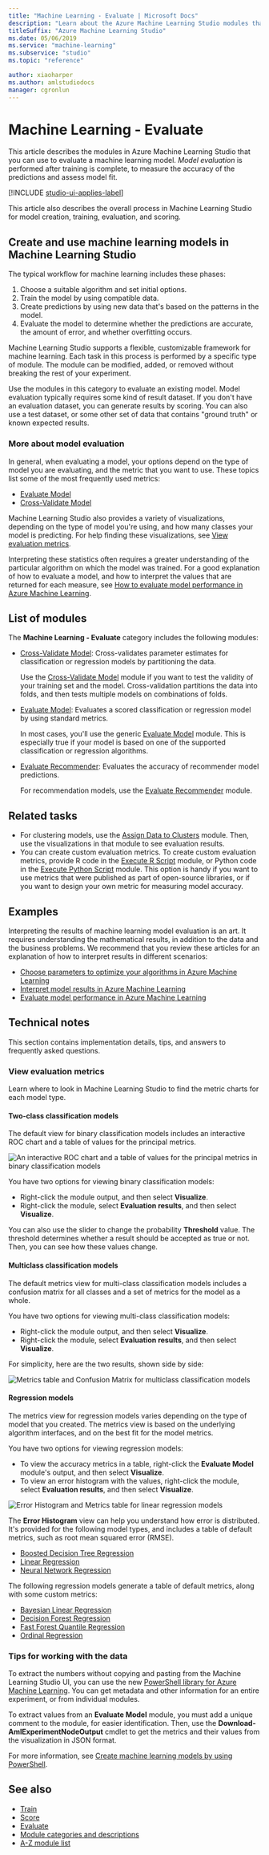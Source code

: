 ```yaml
---
title: "Machine Learning - Evaluate | Microsoft Docs"
description: "Learn about the Azure Machine Learning Studio modules that you can use to evaluate a machine learning model."
titleSuffix: "Azure Machine Learning Studio"
ms.date: 05/06/2019
ms.service: "machine-learning"
ms.subservice: "studio"
ms.topic: "reference"

author: xiaoharper
ms.author: amlstudiodocs
manager: cgronlun
---
```

# Machine Learning - Evaluate

This article describes the modules in Azure Machine Learning Studio that you can use to evaluate a machine learning model. _Model evaluation_ is performed after training is complete, to measure the accuracy of the predictions and assess model fit.

[!INCLUDE [studio-ui-applies-label](../includes/studio-ui-applies-label.md)]

This article also describes the overall process in Machine Learning Studio for model creation, training, evaluation, and scoring.

## Create and use machine learning models in Machine Learning Studio

The typical workflow for machine learning includes these phases:

1. Choose a suitable algorithm and set initial options.
2. Train the model by using compatible data.
3. Create predictions by using new data that's based on the patterns in the model.
4. Evaluate the model to determine whether the predictions are accurate, the amount of error, and whether overfitting occurs.

Machine Learning Studio supports a flexible, customizable framework for machine learning. Each task in this process is performed by a specific type of module. The module can be modified, added, or removed without breaking the rest of your experiment.

Use the modules in this category to evaluate an existing model. Model evaluation typically requires some kind of result dataset. If you don't have an evaluation dataset, you can generate results by scoring. You can also use a test dataset, or some other set of data that contains "ground truth" or known expected results.

### More about model evaluation

In general, when evaluating a model, your options depend on the type of model you are evaluating, and the metric that you want to use. These topics list some of the most frequently used metrics:

- [Evaluate Model](evaluate-model.md)
- [Cross-Validate Model ](cross-validate-model.md)

Machine Learning Studio also provides a variety of visualizations, depending on the type of model you're using, and how many classes your model is predicting. For help finding these visualizations, see [View evaluation metrics](#bkmk_ViewMetrics).

Interpreting these statistics often requires a greater understanding of the particular algorithm on which the model was trained. For a good explanation of how to evaluate a model, and how to interpret the values that are returned for each measure, see [How to evaluate model performance in Azure Machine Learning](https://azure.microsoft.com/documentation/articles/machine-learning-evaluate-model-performance).

## List of modules

The **Machine Learning - Evaluate** category includes the following modules:

- [Cross-Validate Model](cross-validate-model.md): Cross-validates parameter estimates for classification or regression models by partitioning the data.

    Use the [Cross-Validate Model](cross-validate-model.md) module if you want to test the validity of your training set and the model. Cross-validation partitions the data into folds, and then tests multiple models on combinations of folds.

- [Evaluate Model](evaluate-model.md): Evaluates a scored classification or regression model by using standard metrics.

    In most cases, you'll use the generic [Evaluate Model](evaluate-model.md) module. This is especially true if your model is based on one of the supported classification or regression algorithms.

- [Evaluate Recommender](evaluate-recommender.md): Evaluates the accuracy of recommender model predictions.

    For recommendation models, use the [Evaluate Recommender](evaluate-recommender.md) module.

## Related tasks

- For clustering models, use the [Assign Data to Clusters](assign-data-to-clusters.md) module. Then, use the visualizations in that module to see evaluation results.
- You can create custom evaluation metrics. To create custom evaluation metrics, provide R code in the [Execute R Script](execute-r-script.md) module, or Python code in the [Execute Python Script](execute-python-script.md) module. This option is handy if you want to use metrics that were published as part of open-source libraries, or if you want to design your own metric for measuring model accuracy.

## Examples

Interpreting the results of machine learning model evaluation is an art. It requires understanding the mathematical results, in addition to the data and the business problems. We recommend that you review these articles for an explanation of how to interpret results in different scenarios:

- [Choose parameters to optimize your algorithms in Azure Machine Learning](https://azure.microsoft.com/documentation/articles/machine-learning-algorithm-parameters-optimize)
- [Interpret model results in Azure Machine Learning](https://azure.microsoft.com/documentation/articles/machine-learning-interpret-model-results)
- [Evaluate model performance in Azure Machine Learning](https://azure.microsoft.com/documentation/articles/machine-learning-evaluate-model-performance)

## Technical notes

This section contains implementation details, tips, and answers to frequently asked questions.

### <a name="bkmk_ViewMetrics"></a>View evaluation metrics

Learn where to look in Machine Learning Studio to find the metric charts for each model type.

#### Two-class classification models

The default view for binary classification models includes an interactive ROC chart and a table of values for the principal metrics.

![An interactive ROC chart and a table of values for the principal metrics in binary classification models](media/evaluate-binaryclassification-defaultview.JPG)

You have two options for viewing binary classification models:

- Right-click the module output, and then select **Visualize**.
- Right-click the module, select **Evaluation results**, and then select **Visualize**.

You can also use the slider to change the probability **Threshold** value. The threshold determines whether a result should be accepted as true or not. Then, you can see how these values change.

#### Multiclass classification models

The default metrics view for multi-class classification models includes a confusion matrix for all classes and a set of metrics for the model as a whole.

You have two options for viewing multi-class classification models:

- Right-click the module output, and then select **Visualize**.
- Right-click the module, select **Evaluation results**, and then select **Visualize**.

For simplicity, here are the two results, shown side by side:

![Metrics table and Confusion Matrix for multiclass classification models](media/evaluate-multiclass-view.JPG)

#### Regression models

The metrics view for regression models varies depending on the type of model that you created. The metrics view is based on the underlying algorithm interfaces, and on the best fit for the model metrics.

You have two options for viewing regression models:

- To view the accuracy metrics in a table, right-click the **Evaluate Model** module's output, and then select **Visualize**.
- To view an error histogram with the values, right-click the module, select **Evaluation results**, and then select **Visualize**.

![Error Histogram and Metrics table for linear regression models](media/error-histogram-linear-regression.JPG)

The **Error Histogram** view can help you understand how error is distributed. It's provided for the following model types, and includes a table of default metrics, such as root mean squared error (RMSE).

- [Boosted Decision Tree Regression](boosted-decision-tree-regression.md)
- [Linear Regression](linear-regression.md)
- [Neural Network Regression](neural-network-regression.md)

The following regression models generate a table of default metrics, along with some custom metrics:

- [Bayesian Linear Regression](bayesian-linear-regression.md)
- [Decision Forest Regression](decision-forest-regression.md)
- [Fast Forest Quantile Regression](fast-forest-quantile-regression.md)
- [Ordinal Regression](ordinal-regression.md)

### Tips for working with the data

To extract the numbers without copying and pasting from the Machine Learning Studio UI, you can use the new [PowerShell library for Azure Machine Learning](https://github.com/hning86/azuremlps). You can get metadata and other information for an entire experiment, or from individual modules.

To extract values from an **Evaluate Model** module, you must add a unique comment to the module, for easier identification. Then, use the **Download-AmlExperimentNodeOutput** cmdlet to get the metrics and their values from the visualization in JSON format.

For more information, see [Create machine learning models by using PowerShell](https://docs.microsoft.com/azure/machine-learning/machine-learning-create-models-and-endpoints-with-powershell).

## See also

- [Train](machine-learning-train.md)
- [Score](machine-learning-score.md)
- [Evaluate](machine-learning-evaluate.md)
- [Module categories and descriptions](machine-learning-module-descriptions.md)
- [A-Z module list](a-z-module-list.md)
